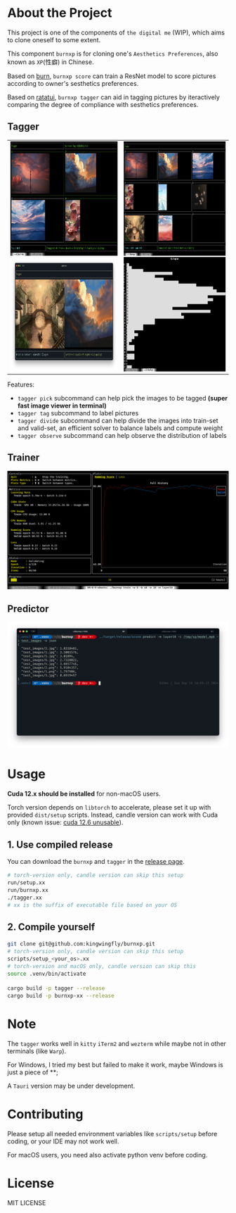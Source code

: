 # About the Project

This project is one of the components of `the digital me` (WIP),
which aims to clone oneself to some extent.

This component `burnxp` is for cloning one's `Aesthetics Preferences`, also known as `XP`(性癖) in Chinese.

Based on [burn](https://github.com/tracel-ai/burn), `burnxp score` can train a ResNet model to score pictures
according to owner's sesthetics preferences.

Based on [ratatui](https://github.com/ratatui/ratatui), `burnxp tagger` can aid in tagging pictures by
iteractively comparing the degree of compliance with sesthetics preferences.

## Tagger

<table>
    <tr>
        <td>
            <img src="images/tagger_tag_screenshot.png" height="260px"/>
            <img src="images/tagger_screenshot.png" height="260px"/><br />
        </td>
        <td>
            <img src="images/tagger_picker_screenshot.png" height="260px"/>
            <img src="images/tagger_observe_screenshot.png" height="260px"/>
        </td>
    </tr>
</table>


Features:
- `tagger pick` subcommand can help pick the images to be tagged **(super fast image viewer in terminal)**
- `tagger tag` subcommand to label pictures
- `tagger divide` subcommand can help divide the images into train-set and valid-set, an efficient solver to balance labels and compute weight
- `tagger observe` subcommand can help observe the distribution of labels

## Trainer

![train_screenshot](images/train_screenshot.png)

## Predictor

![predict_screenshot](images/predict_screenshot.png)

# Usage

**Cuda 12.x should be installed** for non-macOS users.

Torch version depends on `libtorch` to accelerate, please set it up with provided `dist/setup` scripts. 
Instead, candle version can work with Cuda only (known issue: [cuda 12.6 unusable](https://github.com/huggingface/candle/issues/2410)).

## 1. Use compiled release

You can download the `burnxp` and `tagger` in the [release page](https://github.com/kingwingfly/burnxp/releases).

```sh
# torch-version only, candle version can skip this setup
run/setup.xx
run/burnxp.xx
./tagger.xx
# xx is the suffix of executable file based on your OS
```

## 2. Compile yourself

```sh
git clone git@github.com:kingwingfly/burnxp.git
# torch-version only, candle version can skip this setup
scripts/setup_<your_os>.xx
# torch-version and macOS only, candle version can skip this
source .venv/bin/activate

cargo build -p tagger --release
cargo build -p burnxp-xx --release
```

# Note

The `tagger` works well in `kitty` `iTerm2` and `wezterm` while maybe not in other terminals (like `Warp`).

For Windows, I tried my best but failed to make it work, maybe Windows is just a piece of \*\*;

A `Tauri` version may be under development.

# Contributing

Please setup all needed environment variables like `scripts/setup` before coding, or your IDE may not work well.

For macOS users, you need also activate python venv before coding.

# License

MIT LICENSE
